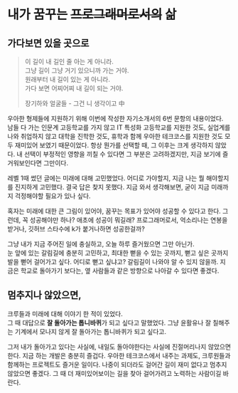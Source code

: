 # 내가 꿈꾸는 ~~프로그래머로서의~~ 삶

## 가다보면 있을 곳으로

> 이 길이 내 길인 줄 아는 게 아니라.  
> 그냥 길이 그냥 거기 있으니까 가는 거야.  
> 원래부터 내 길이 있는 게 아니라.  
> 가다 보면 어찌어찌 내 길이 되는 거야.  
>
> 장기하와 얼굴들 - 그건 니 생각이고 中

우아한 형제들에 지원하기 위해 이번에 작성한 자기소개서의 6번 문항의 내용이었다.  
남들 다 가는 인문계 고등학교를 가지 않고 IT 특성화 고등학교를 지원한 것도, 실업계를 나와 취업하지 않고 대학을 진학한 것도, 휴학과 함께 우아한 테크코스를 지원한 것도 모두 재미있어 보였기 때문이었다.
항상 뭔가를 선택할 때, 그 이후는 크게 생각하지 않았다.
내 선택이 부정적인 영향을 끼칠 수 있다면 그 부분은 고려하겠지만, 지금 보기에 즐거워보인다면 그만이다.

레벨 1때 썼던 글에는 미래에 대해 고민했었다.
어디로 가야할지, 지금 나는 뭘 해야할지를 진지하게 고민했다.
결국 답은 찾지 못했다.
지금 와서 생각해보면, 굳이 지금 미래까지 걱정해야할 필요가 있나 싶다.

혹자는 미래에 대한 큰 그림이 있어야, 꿈꾸는 목표가 있어야 성공할 수 있다고 한다.
그런데, 꼭 성공해야만 하나?
애초에 성공이 뭐길래?
프로그래머로서, 억소리나는 연봉을 받거나, 깃허브 스타수에 k가 붙거나하면 성공한걸까?

그냥 내가 지금 주어진 일에 충실하고, 오늘 하루 즐거웠으면 그만 아닌가.  
눈 앞에 있는 갈림길에 충분히 고민하고, 최대한 뻗을 수 있는 곳까지, 뻗고 싶은 곳까지 발을 뻗어 걸어가고 싶다.
어디로 뻗고 싶냐고?
갈림길이 나와야 알 수 있지 않을까.
지금은 학교로 돌아가기 보다는, 옆 사람들과 같은 방향으로 나아갈 수 있다면 좋겠다.

## 멈추지나 않았으면,

크루들과 미래에 대해 이야기 한 적이 있었다.  
그 때 대답으로 **잘 돌아가는 톱니바퀴**가 되고 싶다고 말했었다.
그냥 윤활유나 잘 칠해주는 기계에서 모나지 않게 잘 돌아가는 톱니바퀴가 되고 싶다고.

그저 내가 돌아가고 있다는 사실에, 내일도 돌아야한다는 사실에 진절머리나지 않았으면 한다.
지금 하는 개발은 충분히 즐겁다.
우아한 테크코스에서 내주는 과제도, 크루원들과 함께하는 프로젝트도 즐거운 일이다.
나중이 되더라도 걸어간 길이 재미 없다고 멈추지 않았으면 좋겠다.
그 때 더 재미있어보이는 길을 찾아 걸어가려고 노력하는 사람이길 바란다.
